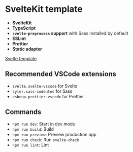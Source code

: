 # SvelteKit template

- **SvelteKit**
- **TypeScript**
- **`svelte-preprocess` support** with Sass installed by default
- **ESLint**
- **Prettier**
- **Static adapter**

[Svelte template](https://github.com/probablykasper/svelte-template)

## Recommended VSCode extensions

- `svelte.svelte-vscode` for Svelte
- `syler.sass-indented` for Sass
- `esbenp.prettier-vscode` for Prettier

## Commands

- `npm run dev`: Start in dev mode
- `npm run build`: Build
- `npm run preview`: Preview production app
- `npm run check`: Run `svelte-check`
- `npm run lint`: Lint

